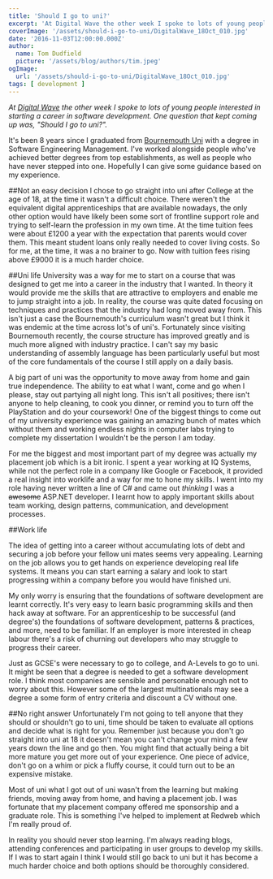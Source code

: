 ```yaml
---
title: 'Should I go to uni?'
excerpt: 'At Digital Wave the other week I spoke to lots of young people interested in starting a career in software development. One question that kept coming up was, "Should I go to uni?".'
coverImage: '/assets/should-i-go-to-uni/DigitalWave_18Oct_010.jpg'
date: '2016-11-03T12:00:00.000Z'
author:
  name: Tom Dudfield
  picture: '/assets/blog/authors/tim.jpeg'
ogImage:
  url: '/assets/should-i-go-to-uni/DigitalWave_18Oct_010.jpg'
tags: [ development ]
---
```


*At [Digital Wave](http://www.digitalwave.org.uk/) the other week I spoke to lots of young people interested in starting a career in software development. One question that kept coming up was, "Should I go to uni?".*

It's been 8 years since I graduated from [Bournemouth Uni](https://www.bournemouth.ac.uk/) with a degree in Software Engineering Management. I've worked alongside people who've achieved better degrees from top establishments, as well as people who have never stepped into one. Hopefully I can give some guidance based on my experience.

##Not an easy decision
I chose to go straight into uni after College at the age of 18, at the time it wasn't a difficult choice. There weren't the equivalent digital apprenticeships that are available nowadays, the only other option would have likely been some sort of frontline support role and trying to self-learn the profession in my own time. At the time tuition fees were about £1200 a year with the expectation that parents would cover them. This meant student loans only really needed to cover living costs. So for me, at the time, it was a no brainer to go. Now with tuition fees rising above £9000 it is a much harder choice.

##Uni life
University was a way for me to start on a course that was designed to get me into a career in the industry that I wanted. In theory it would provide me the skills that are attractive to employers and enable me to jump straight into a job. In reality, the course was quite dated focusing on techniques and practices that the industry had long moved away from. This isn't just a case the Bournemouth's curriculum wasn't great but I think it was endemic at the time across lot's of uni's. Fortunately since visiting Bournemouth recently, the course structure has improved greatly and is much more aligned with industry practice. I can't say my basic understanding of assembly language has been particularly useful but most of the core fundamentals of the course I still apply on a daily basis.

A big part of uni was the opportunity to move away from home and gain true independence. The ability to eat what I want, come and go when I please, stay out partying all night long. This isn't all positives; there isn't anyone to help cleaning, to cook you dinner, or remind you to turn off the PlayStation and do your coursework! One of the biggest things to come out of my university experience was gaining an amazing bunch of mates which without them and working endless nights in computer labs trying to complete my dissertation I wouldn't be the person I am today.

For me the biggest and most important part of my degree was actually my placement job which is a bit ironic. I spent a year working at IQ Systems, while not the perfect role in a company like Google or Facebook, it provided a real insight into worklife and a way for me to hone my skills. I went into my role having never written a line of C# and came out *thinking* I was a ~~awesome~~ ASP.NET developer. I learnt how to apply important skills about team working, design patterns, communication, and development processes.

##Work life

The idea of getting into a career without accumulating lots of debt and securing a job before your fellow uni mates seems very appealing. Learning on the job allows you to get hands on experience developing real life systems. It means you can start earning a salary and look to start progressing within a company before you would have finished uni. 

My only worry is ensuring that the foundations of software development are learnt correctly. It's very easy to learn basic programming skills and then hack away at software. For an apprenticeship to be successful (and degree's) the foundations of software development, patterns & practices, and more, need to be familiar. If an employer is more interested in cheap labour there's a risk of churning out developers who may struggle to progress their career. 

Just as GCSE's were necessary to go to college, and A-Levels to go to uni. It might be seen that a degree is needed to get a software development role. I think most companies are sensible and personable enough not to worry about this. However some of the largest multinationals may see a degree a some form of entry criteria and discount a CV without one.

##No right answer
Unfortunately I'm not going to tell anyone that they should or shouldn't go to uni, time should be taken to evaluate all options and decide what is right for you. Remember just because you don't go straight into uni at 18 it doesn't mean you can't change your mind a few years down the line and go then. You might find that actually being a bit more mature you get more out of your experience. One piece of advice, don't go on a whim or pick a fluffy course, it could turn out to be an expensive mistake.

Most of uni what I got out of uni wasn't from the learning but making friends, moving away from home, and having a placement job. I was fortunate that my placement company offered me sponsorship and a graduate role. This is something I've helped to implement at Redweb which I'm really proud of. 

In reality you should never stop learning. I'm always reading blogs, attending conferences and participating in user groups to develop my skills. If I was to start again I think I would still go back to uni but it has become a much harder choice and both options should be thoroughly considered. 